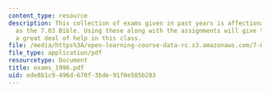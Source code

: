 ```yaml
---
content_type: resource
description: This collection of exams given in past years is affectionately known
  as the 7.03 Bible. Using these along with the assignments will give the student
  a great deal of help in this class.
file: /media/https%3A/open-learning-course-data-rc.s3.amazonaws.com/7-03-genetics-fall-2004/ede8b1c9496d670f3bde91f0e585b283_exams_1996.pdf
file_type: application/pdf
resourcetype: Document
title: exams_1996.pdf
uid: ede8b1c9-496d-670f-3bde-91f0e585b283
---
```

